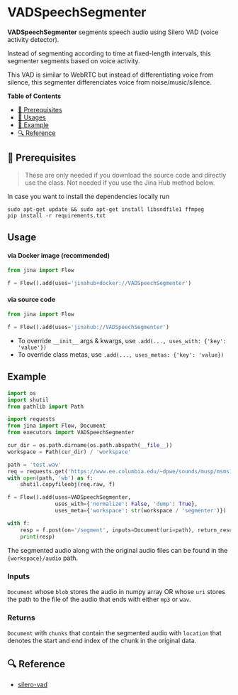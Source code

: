 # VADSpeechSegmenter

**VADSpeechSegmenter** segments speech audio using Silero VAD (voice activity detector).


Instead of segmenting according to time at fixed-length intervals, this segmenter segments based on voice activity.


This VAD is similar to WebRTC but instead of differentiating voice from silence, this segmenter differenciates voice from noise/music/silence.


**Table of Contents**

- [🌱 Prerequisites](#-prerequisites)
- [🚀 Usages](#-usages)
- [🎉️ Example](#-example)
- [🔍️ Reference](#-reference)


## 🌱 Prerequisites

> These are only needed if you download the source code and directly use the class. Not needed if you use the Jina Hub method below.

In case you want to install the dependencies locally run
```
sudo apt-get update && sudo apt-get install libsndfile1 ffmpeg
pip install -r requirements.txt
```

## Usage

#### via Docker image (recommended)

```python
from jina import Flow

f = Flow().add(uses='jinahub+docker://VADSpeechSegmenter')
```

#### via source code

```python
from jina import Flow

f = Flow().add(uses='jinahub://VADSpeechSegmenter')
```

- To override `__init__` args & kwargs, use `.add(..., uses_with: {'key': 'value'})`
- To override class metas, use `.add(..., uses_metas: {'key': 'value})`


## Example

```python
import os
import shutil
from pathlib import Path

import requests
from jina import Flow, Document
from executors import VADSpeechSegmenter

cur_dir = os.path.dirname(os.path.abspath(__file__))
workspace = Path(cur_dir) / 'workspace'

path = 'test.wav'
req = requests.get('https://www.ee.columbia.edu/~dpwe/sounds/musp/msms1.wav', stream=True)
with open(path, 'wb') as f:
    shutil.copyfileobj(req.raw, f)

f = Flow().add(uses=VADSpeechSegmenter,
               uses_with={'normalize': False, 'dump': True},
               uses_meta={'workspace': str(workspace / 'segmenter')})

with f:
    resp = f.post(on='/segment', inputs=Document(uri=path), return_results=True)
    print(resp)
```
The segmented audio along with the original audio files can be found in the `{workspace}/audio` path.

### Inputs

`Document` whose `blob` stores the audio in numpy array OR whose `uri` stores the path to the file of the audio that ends with either `mp3` or `wav`.

### Returns

`Document` with `chunks` that contain the segmented audio with `location` that denotes the start and end index of the chunk in the original data.


## 🔍️ Reference
- [silero-vad](https://github.com/snakers4/silero-vad)
